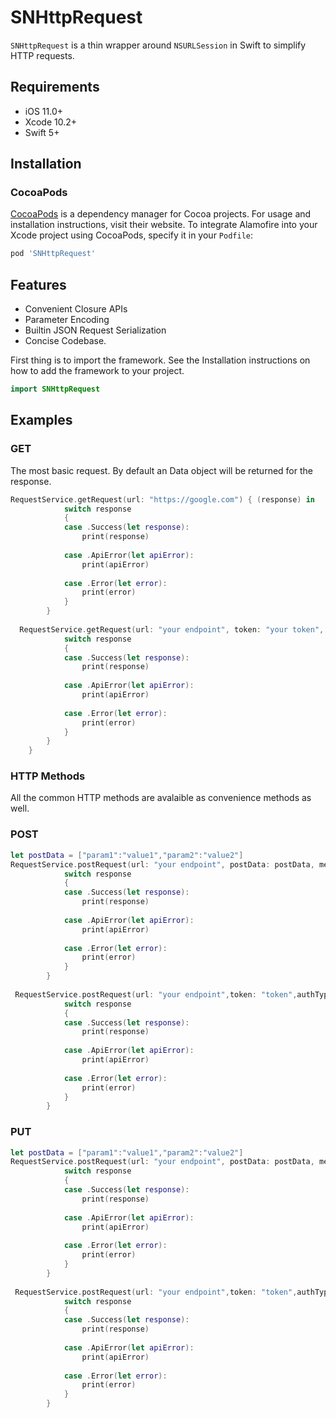 
SNHttpRequest
=========

`SNHttpRequest` is a thin wrapper around `NSURLSession` in Swift to simplify HTTP requests.

## Requirements

- iOS 11.0+ 
- Xcode 10.2+
- Swift 5+

## Installation

### CocoaPods

[CocoaPods](https://cocoapods.org) is a dependency manager for Cocoa projects. For usage and installation instructions, visit their website. To integrate Alamofire into your Xcode project using CocoaPods, specify it in your `Podfile`:

```ruby
pod 'SNHttpRequest'
```

## Features

- Convenient Closure APIs
- Parameter Encoding
- Builtin JSON Request Serialization
- Concise Codebase.

First thing is to import the framework. See the Installation instructions on how to add the framework to your project.

```swift
import SNHttpRequest
```

## Examples

### GET

The most basic request. By default an Data object will be returned for the response.
```swift
RequestService.getRequest(url: "https://google.com") { (response) in
            switch response
            {
            case .Success(let response):
                print(response)
                
            case .ApiError(let apiError):
                print(apiError)
                
            case .Error(let error):
                print(error)
            }
        }
  
  RequestService.getRequest(url: "your endpoint", token: "your token", authType: .bearerToken) { (response) in
            switch response
            {
            case .Success(let response):
                print(response)
                
            case .ApiError(let apiError):
                print(apiError)
                
            case .Error(let error):
                print(error)
            }
        }
    }
```


### HTTP Methods

All the common HTTP methods are avalaible as convenience methods as well.

### POST

```swift
let postData = ["param1":"value1","param2":"value2"]
RequestService.postRequest(url: "your endpoint", postData: postData, method: .post) { (response) in
            switch response
            {
            case .Success(let response):
                print(response)
                
            case .ApiError(let apiError):
                print(apiError)
                
            case .Error(let error):
                print(error)
            }
        }
        
 RequestService.postRequest(url: "your endpoint",token: "token",authType: .bearerToken, postData: postData, method: .post) { (response) in
            switch response
            {
            case .Success(let response):
                print(response)
                
            case .ApiError(let apiError):
                print(apiError)
                
            case .Error(let error):
                print(error)
            }
        }

```

### PUT

```swift
let postData = ["param1":"value1","param2":"value2"]
RequestService.postRequest(url: "your endpoint", postData: postData, method: .put) { (response) in
            switch response
            {
            case .Success(let response):
                print(response)
                
            case .ApiError(let apiError):
                print(apiError)
                
            case .Error(let error):
                print(error)
            }
        }
        
 RequestService.postRequest(url: "your endpoint",token: "token",authType: .bearerToken, postData: postData, method: .put) { (response) in
            switch response
            {
            case .Success(let response):
                print(response)
                
            case .ApiError(let apiError):
                print(apiError)
                
            case .Error(let error):
                print(error)
            }
        }

```

